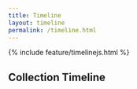 ```yaml
---
title: Timeline
layout: timeline
permalink: /timeline.html
---
```

<div class="feature-timelinejs">
    {% include feature/timelinejs.html %}
</div>

## Collection Timeline
